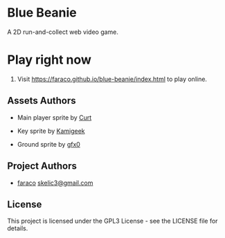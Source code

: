 # Blue Beanie

A 2D run-and-collect web video game.

# Play right now

1. Visit https://faraco.github.io/blue-beanie/index.html to play online.

## Assets Authors

* Main player sprite by [Curt]( https://opengameart.org/content/rpg-character
)
* Key sprite by [Kamigeek](https://opengameart.org/users/kamigeek)

* Ground sprite by [gfx0](https://opengameart.org/users/gfx0)


## Project Authors

* [faraco](https://github.com/faraco) <skelic3@gmail.com>
        
## License

This project is licensed under the GPL3 License - see the LICENSE file for details.
    
